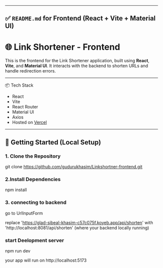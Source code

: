 
---

## ✅ `README.md` for **Frontend** (React + Vite + Material UI)

# 🌐 Link Shortener - Frontend

This is the frontend for the Link Shortener application, built using **React**, **Vite**, and **Material UI**. It interacts with the backend to shorten URLs and handle redirection errors.

---
📦 Tech Stack

- React
- Vite
- React Router
- Material UI
- Axios
- Hosted on [Vercel](https://linkshortner-frontend.vercel.app/)

---

## 🚀 Getting Started (Local Setup)

### 1. Clone the Repository

git clone  https://github.com/gudurukhasim/Linkshortner-frontend.git

### 2.Install Dependencies

npm install

### 3. connecting to backend

go to UrlInputForm 

replace 'https://glad-sibeal-khasim-c57c075f.koyeb.app/api/shorten'  with 'http://localhost:8081/api/shorten' (where your backend locally running)

### start Deelopment server

npm run dev


your app will run on  http://localhost:5173






